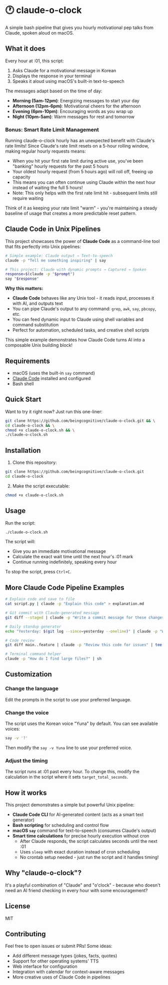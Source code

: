 # 🕐 claude-o-clock

A simple bash pipeline that gives you hourly motivational pep talks from Claude, spoken aloud on macOS.

## What it does

Every hour at :01, this script:
1. Asks Claude for a motivational message in Korean
2. Displays the response in your terminal
3. Speaks it aloud using macOS's built-in text-to-speech

The messages adapt based on the time of day:
- **Morning (5am-12pm)**: Energizing messages to start your day
- **Afternoon (12pm-6pm)**: Motivational cheers for the afternoon
- **Evening (6pm-10pm)**: Encouraging words as you wrap up
- **Night (10pm-5am)**: Warm messages for rest and tomorrow

### Bonus: Smart Rate Limit Management

Running claude-o-clock hourly has an unexpected benefit with Claude's rate limits! Since Claude's rate limit resets on a 5-hour rolling window, making regular hourly requests means:

- When you hit your first rate limit during active use, you've been "banking" hourly requests for the past 5 hours
- Your oldest hourly request (from 5 hours ago) will roll off, freeing up capacity
- This means you can often continue using Claude within the next hour instead of waiting the full 5 hours!
- Note: This only helps with the first rate limit hit - subsequent limits still require waiting

Think of it as keeping your rate limit "warm" - you're maintaining a steady baseline of usage that creates a more predictable reset pattern.

## Claude Code in Unix Pipelines

This project showcases the power of **Claude Code** as a command-line tool that fits perfectly into Unix pipelines:

```bash
# Simple example: Claude output → Text-to-speech
claude -p "Tell me something inspiring" | say

# This project: Claude with dynamic prompts → Captured → Spoken
response=$(claude -p "$prompt")
say "$response"
```

**Why this matters:**
- **Claude Code** behaves like any Unix tool - it reads input, processes it with AI, and outputs text
- You can pipe Claude's output to any command: `grep`, `awk`, `say`, `pbcopy`, etc.
- You can feed dynamic input to Claude using shell variables and command substitution
- Perfect for automation, scheduled tasks, and creative shell scripts

This simple example demonstrates how Claude Code turns AI into a composable Unix building block!

## Requirements

- macOS (uses the built-in `say` command)
- [Claude Code](https://github.com/anthropics/claude-code) installed and configured
- Bash shell

## Quick Start

Want to try it right now? Just run this one-liner:

```bash
git clone https://github.com/beingcognitive/claude-o-clock.git && \
cd claude-o-clock && \
chmod +x claude-o-clock.sh && \
./claude-o-clock.sh
```

## Installation

1. Clone this repository:
```bash
git clone https://github.com/beingcognitive/claude-o-clock.git
cd claude-o-clock
```

2. Make the script executable:
```bash
chmod +x claude-o-clock.sh
```

## Usage

Run the script:
```bash
./claude-o-clock.sh
```

The script will:
- Give you an immediate motivational message
- Calculate the exact wait time until the next hour's :01 mark
- Continue running indefinitely, speaking every hour

To stop the script, press `Ctrl+C`.

## More Claude Code Pipeline Examples

```bash
# Explain code and save to file
cat script.py | claude -p "Explain this code" > explanation.md

# Git commit with Claude-generated message
git diff --staged | claude -p "Write a commit message for these changes" | git commit -F -

# Daily standup generator
echo "Yesterday: $(git log --since=yesterday --oneline)" | claude -p "Write my standup update"

# Code review
git diff main..feature | claude -p "Review this code for issues" | tee review.md

# Terminal command helper
claude -p "How do I find large files?" | sh
```

## Customization

### Change the language
Edit the prompts in the script to use your preferred language.

### Change the voice
The script uses the Korean voice "Yuna" by default. You can see available voices:
```bash
say -v '?'
```

Then modify the `say -v Yuna` line to use your preferred voice.

### Adjust the timing
The script runs at :01 past every hour. To change this, modify the calculation in the script where it sets `target_total_seconds`.

## How it works

This project demonstrates a simple but powerful Unix pipeline:
- **Claude Code CLI** for AI-generated content (acts as a smart text generator)
- **Bash scripting** for scheduling and control flow
- **macOS `say`** command for text-to-speech (consumes Claude's output)
- **Smart time calculations** for precise hourly execution without cron
  - After Claude responds, the script calculates seconds until the next :01
  - Uses `sleep` with exact duration instead of cron scheduling
  - No crontab setup needed - just run the script and it handles timing!

## Why "claude-o-clock"?

It's a playful combination of "Claude" and "o'clock" - because who doesn't need an AI friend checking in every hour with some encouragement?

## License

MIT

## Contributing

Feel free to open issues or submit PRs! Some ideas:
- Add different message types (jokes, facts, quotes)
- Support for other operating systems' TTS
- Web interface for configuration
- Integration with calendar for context-aware messages
- More creative uses of Claude Code in pipelines